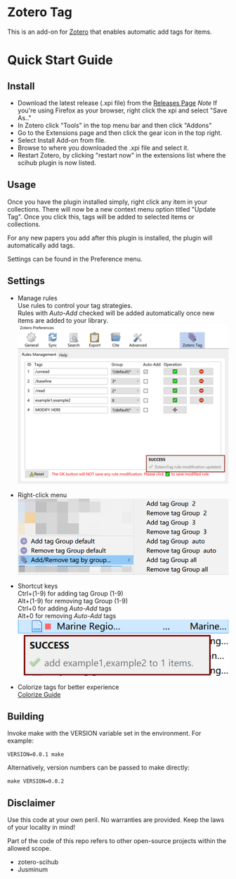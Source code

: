 # Zotero Tag
This is an add-on for [Zotero](https://www.zotero.org/) that enables automatic add tags for items.

# Quick Start Guide

## Install
- Download the latest release (.xpi file) from the [Releases Page](https://github.com/windingwind/zotero-tag/releases)
*Note* If you're using Firefox as your browser, right click the xpi and select "Save As.."
- In Zotero click "Tools" in the top menu bar and then click "Addons"
- Go to the Extensions page and then click the gear icon in the top right.
- Select Install Add-on from file.
- Browse to where you downloaded the .xpi file and select it.
- Restart Zotero, by clicking "restart now" in the extensions list where the
scihub plugin is now listed.

## Usage
Once you have the plugin installed simply, right click any item in your collections.
There will now be a new context menu option titled "Update Tag". Once you
click this, tags will be added to selected items or collections. 

For any new papers you add after this plugin is installed, the plugin will automatically add tags.

Settings can be found in the Preference menu.

## Settings
- Manage rules  
Use rules to control your tag strategies.  
Rules with *Auto-Add* checked will be added automatically once new items are added to your library.  
![rules](imgs/readme-settings-rule.png)  

- Right-click menu  
![rules](imgs/readme-settings-rightclickmenu.png)  

- Shortcut keys  
Ctrl+(1-9) for adding tag Group (1-9)  
Alt+(1-9) for removing tag Group (1-9)  
Ctrl+0 for adding *Auto-Add* tags  
Alt+0 for removing *Auto-Add* tags  
![rules](imgs/readme-settings-shortcuts.png)

- Colorize tags for better experience  
[Colorize Guide](./docs/tag-color.md)  

## Building

Invoke make with the VERSION variable set in the environment. For example:

````
VERSION=0.0.1 make
````

Alternatively, version numbers can be passed to make directly:

````
make VERSION=0.0.2
````

## Disclaimer
Use this code at your own peril. No warranties are provided. Keep the laws of your
locality in mind!

Part of the code of this repo refers to other open-source projects within the allowed scope.
- zotero-scihub
- Jusminum

